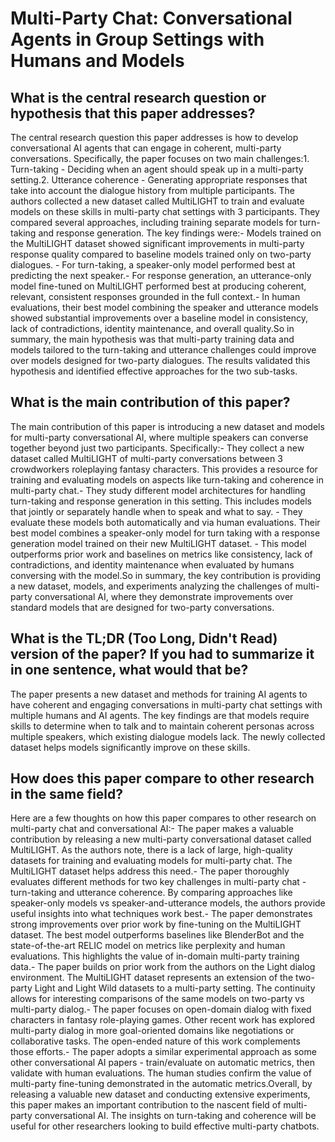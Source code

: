 # Multi-Party Chat: Conversational Agents in Group Settings with Humans   and Models

## What is the central research question or hypothesis that this paper addresses?

The central research question this paper addresses is how to develop conversational AI agents that can engage in coherent, multi-party conversations. Specifically, the paper focuses on two main challenges:1. Turn-taking - Deciding when an agent should speak up in a multi-party setting.2. Utterance coherence - Generating appropriate responses that take into account the dialogue history from multiple participants. The authors collected a new dataset called MultiLIGHT to train and evaluate models on these skills in multi-party chat settings with 3 participants. They compared several approaches, including training separate models for turn-taking and response generation. The key findings were:- Models trained on the MultiLIGHT dataset showed significant improvements in multi-party response quality compared to baseline models trained only on two-party dialogues. - For turn-taking, a speaker-only model performed best at predicting the next speaker.- For response generation, an utterance-only model fine-tuned on MultiLIGHT performed best at producing coherent, relevant, consistent responses grounded in the full context.- In human evaluations, their best model combining the speaker and utterance models showed substantial improvements over a baseline model in consistency, lack of contradictions, identity maintenance, and overall quality.So in summary, the main hypothesis was that multi-party training data and models tailored to the turn-taking and utterance challenges could improve over models designed for two-party dialogues. The results validated this hypothesis and identified effective approaches for the two sub-tasks.


## What is the main contribution of this paper?

The main contribution of this paper is introducing a new dataset and models for multi-party conversational AI, where multiple speakers can converse together beyond just two participants. Specifically:- They collect a new dataset called MultiLIGHT of multi-party conversations between 3 crowdworkers roleplaying fantasy characters. This provides a resource for training and evaluating models on aspects like turn-taking and coherence in multi-party chat.- They study different model architectures for handling turn-taking and response generation in this setting. This includes models that jointly or separately handle when to speak and what to say. - They evaluate these models both automatically and via human evaluations. Their best model combines a speaker-only model for turn taking with a response generation model trained on their new MultiLIGHT dataset. - This model outperforms prior work and baselines on metrics like consistency, lack of contradictions, and identity maintenance when evaluated by humans conversing with the model.So in summary, the key contribution is providing a new dataset, models, and experiments analyzing the challenges of multi-party conversational AI, where they demonstrate improvements over standard models that are designed for two-party conversations.


## What is the TL;DR (Too Long, Didn't Read) version of the paper? If you had to summarize it in one sentence, what would that be?

The paper presents a new dataset and methods for training AI agents to have coherent and engaging conversations in multi-party chat settings with multiple humans and AI agents. The key findings are that models require skills to determine when to talk and to maintain coherent personas across multiple speakers, which existing dialogue models lack. The newly collected dataset helps models significantly improve on these skills.


## How does this paper compare to other research in the same field?

Here are a few thoughts on how this paper compares to other research on multi-party chat and conversational AI:- The paper makes a valuable contribution by releasing a new multi-party conversational dataset called MultiLIGHT. As the authors note, there is a lack of large, high-quality datasets for training and evaluating models for multi-party chat. The MultiLIGHT dataset helps address this need.- The paper thoroughly evaluates different methods for two key challenges in multi-party chat - turn-taking and utterance coherence. By comparing approaches like speaker-only models vs speaker-and-utterance models, the authors provide useful insights into what techniques work best.- The paper demonstrates strong improvements over prior work by fine-tuning on the MultiLIGHT dataset. The best model outperforms baselines like BlenderBot and the state-of-the-art RELIC model on metrics like perplexity and human evaluations. This highlights the value of in-domain multi-party training data.- The paper builds on prior work from the authors on the Light dialog environment. The MultiLIGHT dataset represents an extension of the two-party Light and Light Wild datasets to a multi-party setting. The continuity allows for interesting comparisons of the same models on two-party vs multi-party dialog.- The paper focuses on open-domain dialog with fixed characters in fantasy role-playing games. Other recent work has explored multi-party dialog in more goal-oriented domains like negotiations or collaborative tasks. The open-ended nature of this work complements those efforts.- The paper adopts a similar experimental approach as some other conversational AI papers - train/evaluate on automatic metrics, then validate with human evaluations. The human studies confirm the value of multi-party fine-tuning demonstrated in the automatic metrics.Overall, by releasing a valuable new dataset and conducting extensive experiments, this paper makes an important contribution to the nascent field of multi-party conversational AI. The insights on turn-taking and coherence will be useful for other researchers looking to build effective multi-party chatbots.
